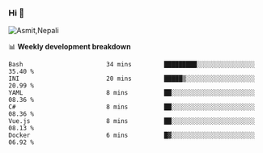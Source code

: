 ### Hi 👋

![Asmit,Nepali](https://media.giphy.com/media/L8K62iTDkzGX6/giphy.gif)
<!--
**asmit99nepali/asmit99nepali** is a ✨ _special_ ✨ repository because its `README.md` (this file) appears on your GitHub profile.

Here are some ideas to get you started:

- 🔭 I’m currently working on ...
- 🌱 I’m currently learning ...
- 👯 I’m looking to collaborate on ...
- 🤔 I’m looking for help with ...
- 💬 Ask me about ...
- 📫 How to reach me: ...
- 😄 Pronouns: ...
- ⚡ Fun fact: ...
-->


📊 **Weekly development breakdown**
<!--START_SECTION:waka-->

```text
Bash                       34 mins         █████████░░░░░░░░░░░░░░░░   35.40 %
INI                        20 mins         █████▒░░░░░░░░░░░░░░░░░░░   20.99 %
YAML                       8 mins          ██░░░░░░░░░░░░░░░░░░░░░░░   08.36 %
C#                         8 mins          ██░░░░░░░░░░░░░░░░░░░░░░░   08.36 %
Vue.js                     8 mins          ██░░░░░░░░░░░░░░░░░░░░░░░   08.13 %
Docker                     6 mins          █▓░░░░░░░░░░░░░░░░░░░░░░░   06.92 %
```

<!--END_SECTION:waka-->


